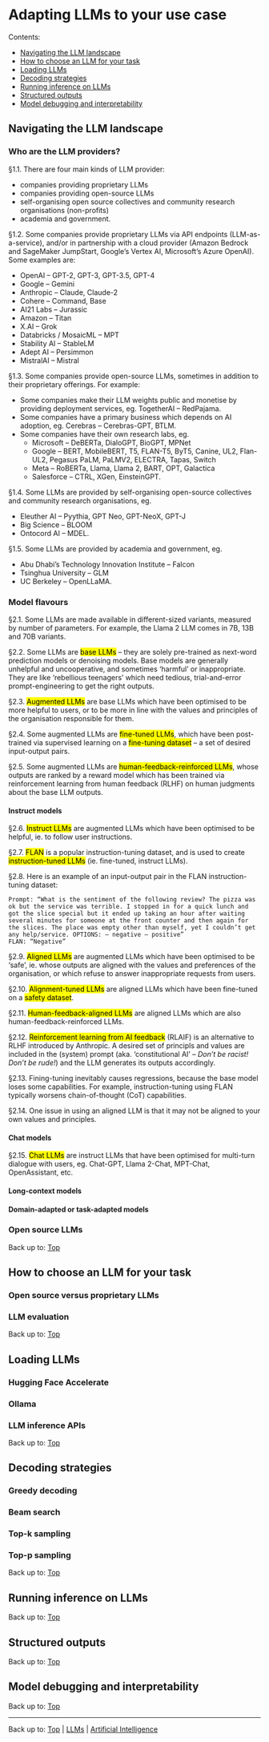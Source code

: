 # Adapting LLMs to your use case

Contents:
- [Navigating the LLM landscape](#navigating-the-llm-landscape)
- [How to choose an LLM for your task](#how-to-choose-an-llm-for-your-task)
- [Loading LLMs](#loading-llms)
- [Decoding strategies](#decoding-strategies)
- [Running inference on LLMs](#running-inference-on-llms)
- [Structured outputs](#structured-outputs)
- [Model debugging and interpretability](#model-debugging-and-interpretability)

## Navigating the LLM landscape

### Who are the LLM providers?

§1.1. There are four main kinds of LLM provider:
- companies providing proprietary LLMs
- companies providing open-source LLMs
- self-organising open source collectives and community research organisations (non-profits)
- academia and government.

§1.2. Some companies provide proprietary LLMs via API endpoints (LLM-as-a-service), and/or in partnership with a cloud provider (Amazon Bedrock and SageMaker JumpStart, Google’s Vertex AI, Microsoft’s Azure OpenAI). Some examples are:
  - OpenAI – GPT-2, GPT-3, GPT-3.5, GPT-4
  - Google – Gemini
  - Anthropic – Claude, Claude-2
  - Cohere – Command, Base
  - AI21 Labs – Jurassic
  - Amazon – Titan
  - X.AI – Grok
  - Databricks / MosaicML – MPT
  - Stability AI – StableLM
  - Adept AI – Persimmon
  - MistralAI – Mistral

§1.3. Some companies provide open-source LLMs, sometimes in addition to their proprietary offerings. For example: 
  - Some companies make their LLM weights public and monetise by providing deployment services, eg. TogetherAI – RedPajama.
  - Some companies have a primary business which depends on AI adoption, eg. Cerebras – Cerebras-GPT, BTLM.
  - Some companies have their own research labs, eg.
    - Microsoft – DeBERTa, DialoGPT, BioGPT, MPNet
    - Google – BERT, MobileBERT, T5, FLAN-T5, ByT5, Canine, UL2, Flan-UL2, Pegasus PaLM, PaLMV2, ELECTRA, Tapas, Switch
    - Meta – RoBERTa, Llama, Llama 2, BART, OPT, Galactica
    - Salesforce – CTRL, XGen, EinsteinGPT.

§1.4. Some LLMs are provided by self-organising open-source collectives and community research organisations, eg.
  - Eleuther AI – Pyythia, GPT Neo, GPT-NeoX, GPT-J
  - Big Science – BLOOM
  - Ontocord AI – MDEL.

§1.5. Some LLMs are provided by academia and government, eg.
  - Abu Dhabi’s Technology Innovation Institute – Falcon
  - Tsinghua University – GLM
  - UC Berkeley – OpenLLaMA.

### Model flavours

§2.1. Some LLMs are made available in different-sized variants, measured by number of parameters. For example, the Llama 2 LLM comes in 7B, 13B and 70B variants.

§2.2. Some LLMs are <mark>base LLMs</mark> – they are solely pre-trained as next-word prediction models or denoising models. Base models are generally unhelpful and uncooperative, and sometimes ‘harmful’ or inappropriate. They are like ‘rebellious teenagers’ which need tedious, trial-and-error prompt-engineering to get the right outputs.

§2.3. <mark>Augmented LLMs</mark> are base LLMs which have been optimised to be more helpful to users, or to be more in line with the values and principles of the organisation responsible for them.

§2.4. Some augmented LLMs are <mark>fine-tuned LLMs</mark>, which have been post-trained via supervised learning on a <mark>fine-tuning dataset</mark> – a set of desired input-output pairs.

§2.5. Some augmented LLMs are <mark>human-feedback-reinforced LLMs</mark>, whose outputs are ranked by a reward model which has been trained via reinforcement learning from human feedback (RLHF) on human judgments about the base LLM outputs.

#### Instruct models

§2.6. <mark>Instruct LLMs</mark> are augmented LLMs which have been optimised to be helpful, ie. to follow user instructions. 

§2.7. <mark>FLAN</mark> is a popular instruction-tuning dataset, and is used to create <mark>instruction-tuned LLMs</mark> (ie. fine-tuned, instruct LLMs).

§2.8. Here is an example of an input-output pair in the FLAN instruction-tuning dataset:
```
Prompt: “What is the sentiment of the following review? The pizza was ok but the service was terrible. I stopped in for a quick lunch and got the slice special but it ended up taking an hour after waiting several minutes for someone at the front counter and then again for the slices. The place was empty other than myself, yet I couldn’t get any help/service. OPTIONS: – negative – positive”
FLAN: “Negative” 
```

§2.9. <mark>Aligned LLMs</mark> are augmented LLMs which have been optimised to be ‘safe’, ie. whose outputs are aligned with the values and preferences of the organisation, or which refuse to answer inappropriate requests from users.

§2.10. <mark>Alignment-tuned LLMs</mark> are aligned LLMs which have been fine-tuned on a <mark>safety dataset</mark>.

§2.11. <mark>Human-feedback-aligned LLMs</mark> are aligned LLMs which are also human-feedback-reinforced LLMs.

§2.12. <mark>Reinforcement learning from AI feedback</mark> (RLAIF) is an alternative to RLHF introduced by Anthropic. A desired set of principls and values are included in the (system) prompt (aka. ‘constitutional AI’ – *Don’t be racist! Don’t be rude!*) and the LLM generates its outputs accordingly. 

§2.13. Fining-tuning inevitably causes regressions, because the base model loses some capabilities. For example, instruction-tuning using FLAN typically worsens chain-of-thought (CoT) capabilities.

§2.14. One issue in using an aligned LLM is that it may not be aligned to your own values and principles.

#### Chat models

§2.15. <mark>Chat LLMs</mark> are instruct LLMs that have been optimised for multi-turn dialogue with users, eg. Chat-GPT, Llama 2-Chat, MPT-Chat, OpenAssistant, etc. 

#### Long-context models

#### Domain-adapted or task-adapted models



### Open source LLMs

Back up to: [Top](#)

## How to choose an LLM for your task

### Open source versus proprietary LLMs

### LLM evaluation

Back up to: [Top](#)

## Loading LLMs

### Hugging Face Accelerate

### Ollama

### LLM inference APIs

Back up to: [Top](#)

## Decoding strategies

### Greedy decoding

### Beam search

### Top-k sampling

### Top-p sampling

Back up to: [Top](#)

## Running inference on LLMs

Back up to: [Top](#)

## Structured outputs

Back up to: [Top](#)

## Model debugging and interpretability

Back up to: [Top](#)

----

Back up to: [Top](index.md) | [LLMs](../index.md) | [Artificial Intelligence](../../index.md)
